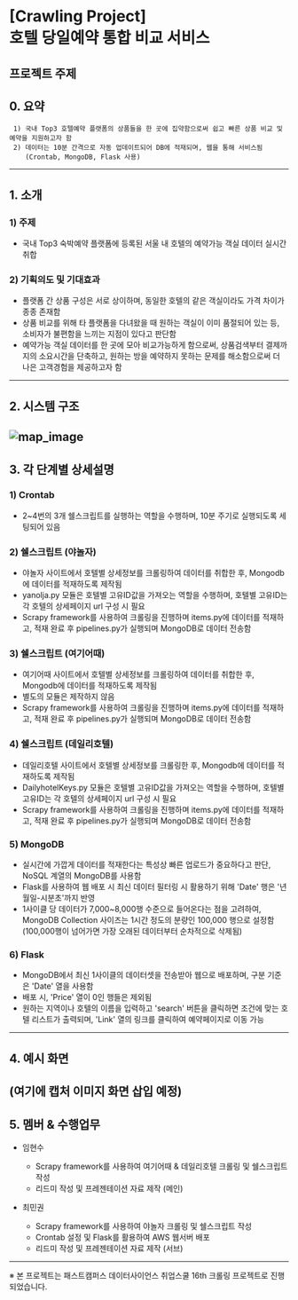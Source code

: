 [Crawling Project]  
호텔 당일예약 통합 비교 서비스
=====================
프로젝트 주제
---------- 
## 0. 요약
```
 1) 국내 Top3 호텔예약 플랫폼의 상품들을 한 곳에 집약함으로써 쉽고 빠른 상품 비교 및 예약을 지원하고자 함
 2) 데이터는 10분 간격으로 자동 업데이트되어 DB에 적재되며, 웹을 통해 서비스됨
    (Crontab, MongoDB, Flask 사용)
```
----
## 1. 소개
### 1) 주제
* 국내 Top3 숙박예약 플랫폼에 등록된 서울 내 호텔의 예약가능 객실 데이터 실시간 취합
### 2) 기획의도 및 기대효과
* 플랫폼 간 상품 구성은 서로 상이하며, 동일한 호텔의 같은 객실이라도 가격 차이가 종종 존재함
* 상품 비교를 위해 타 플랫폼을 다녀왔을 때 원하는 객실이 이미 품절되어 있는 등, 소비자가 불편함을 느끼는 지점이 있다고 판단함
* 예약가능 객실 데이터를 한 곳에 모아 비교가능하게 함으로써, 상품검색부터 결제까지의 소요시간을 단축하고, 원하는 방을 예약하지 못하는 문제를 해소함으로써 더 나은 고객경험을 제공하고자 함 
----
## 2. 시스템 구조
![map_image](https://user-images.githubusercontent.com/78459305/111556457-01e91f80-87ce-11eb-88c8-0d3659818a89.png)
----
## 3. 각 단계별 상세설명
### 1) Crontab
* 2~4번의 3개 쉘스크립트를 실행하는 역할을 수행하며, 10분 주기로 실행되도록 세팅되어 있음
### 2) 쉘스크립트 (야놀자)
* 야놀자 사이트에서 호텔별 상세정보를 크롤링하여 데이터를 취합한 후, Mongodb에 데이터를 적재하도록 제작됨
* yanolja.py 모듈은 호텔별 고유ID값을 가져오는 역할을 수행하며, 호텔별 고유ID는 각 호텔의 상세페이지 url 구성 시 필요
* Scrapy framework를 사용하여 크롤링을 진행하며 items.py에 데이터를 적재하고, 적재 완료 후 pipelines.py가 실행되며 MongoDB로 데이터 전송함
### 3) 쉘스크립트 (여기어때)
* 여기어때 사이트에서 호텔별 상세정보를 크롤링하여 데이터를 취합한 후, Mongodb에 데이터를 적재하도록 제작됨
* 별도의 모듈은 제작하지 않음
* Scrapy framework를 사용하여 크롤링을 진행하며 items.py에 데이터를 적재하고, 적재 완료 후 pipelines.py가 실행되며 MongoDB로 데이터 전송함
### 4) 쉘스크립트 (데일리호텔)
* 데일리호텔 사이트에서 호텔별 상세정보를 크롤링한 후, Mongodb에 데이터를 적재하도록 제작됨
* DailyhotelKeys.py 모듈은 호텔별 고유ID값을 가져오는 역할을 수행하며, 호텔별 고유ID는 각 호텔의 상세페이지 url 구성 시 필요
* Scrapy framework를 사용하여 크롤링을 진행하며 items.py에 데이터를 적재하고, 적재 완료 후 pipelines.py가 실행되며 MongoDB로 데이터 전송함
### 5) MongoDB
* 실시간에 가깝게 데이터를 적재한다는 특성상 빠른 업로드가 중요하다고 판단, NoSQL 계열의 MongoDB를 사용함
* Flask를 사용하여 웹 배포 시 최신 데이터 필터링 시 활용하기 위해 'Date' 행은 '년월일-시분초'까지 반영
* 1사이클 당 데이터가 7,000~8,000행 수준으로 들어온다는 점을 고려하여, MongoDB Collection 사이즈는 1시간 정도의 분량인 100,000 행으로 설정함    
  (100,000행이 넘어가면 가장 오래된 데이터부터 순차적으로 삭제됨)
### 6) Flask
* MongoDB에서 최신 1사이클의 데이터셋을 전송받아 웹으로 배포하며, 구분 기준은 'Date' 열을 사용함
* 배포 시, 'Price' 열이 0인 행들은 제외됨
* 원하는 지역이나 호텔의 이름을 입력하고 'search' 버튼을 클릭하면 조건에 맞는 호텔 리스트가 출력되며, 'Link' 열의 링크를 클릭하여 예약페이지로 이동 가능
----
##  4. 예시 화면
(여기에 캡처 이미지 화면 삽입 예정)
----
## 5. 멤버 & 수행업무
* 임현수
  * Scrapy framework를 사용하여 여기어때 & 데일리호텔 크롤링 및 쉘스크립트 작성
  * 리드미 작성 및 프레젠테이션 자료 제작 (메인)

* 최민권
  * Scrapy framework를 사용하여 야놀자 크롤링 및 쉘스크립트 작성
  * Crontab 설정 및 Flask를 활용하여 AWS 웹서버 배포
  * 리드미 작성 및 프레젠테이션 자료 제작 (서브)

----
※ 본 프로젝트는 패스트캠퍼스 데이터사이언스 취업스쿨 16th 크롤링 프로젝트로 진행되었습니다.
